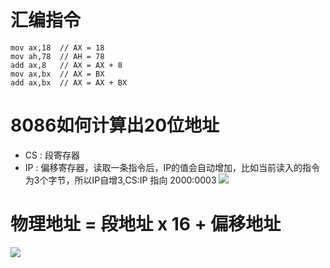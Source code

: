 # 汇编指令
```
mov ax,18  // AX = 18
mov ah,78  // AH = 78
add ax,8   // AX = AX + 8
mov ax,bx  // AX = BX
add ax,bx  // AX = AX + BX
```

# 8086如何计算出20位地址
- CS : 段寄存器
- IP : 偏移寄存器，读取一条指令后，IP的值会自动增加，比如当前读入的指令为3个字节，所以IP自增3,CS:IP 指向 2000:0003
![](img/2017-05-26-14-17-27.png)

# 物理地址 = 段地址 x 16 + 偏移地址
![](img/2017-05-26-14-08-17.png)
